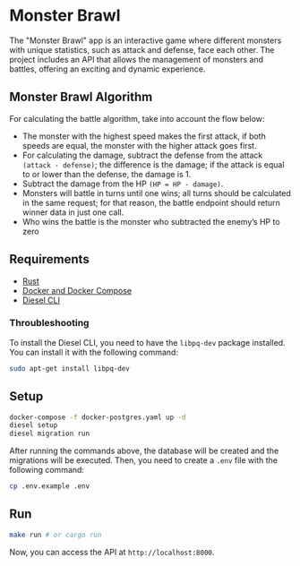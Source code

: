 # Monster Brawl

The "Monster Brawl" app is an interactive game where different monsters with unique statistics, such as attack and defense, face each other. The project includes an API that allows the management of monsters and battles, offering an exciting and dynamic experience.

## Monster Brawl Algorithm

For calculating the battle algorithm, take into account the flow below:

* The monster with the highest speed makes the first attack, if both speeds are equal, the monster with the higher attack goes first.
* For calculating the damage, subtract the defense from the attack `(attack - defense)`; the difference is the damage; if the attack is equal to or lower than the defense, the damage is 1.
* Subtract the damage from the HP `(HP = HP - damage)`.
* Monsters will battle in turns until one wins; all turns should be calculated in the same request; for that reason, the battle endpoint should return winner data in just one call.
* Who wins the battle is the monster who subtracted the enemy’s HP to zero

## Requirements

* [Rust](https://www.rust-lang.org/learn/get-started)
* [Docker and Docker Compose](https://docs.docker.com/get-docker/)
* [Diesel CLI](https://diesel.rs/guides/getting-started/)

### Throubleshooting

To install the Diesel CLI, you need to have the `libpq-dev` package installed. You can install it with the following command:

```bash
sudo apt-get install libpq-dev
```

## Setup

```bash
docker-compose -f docker-postgres.yaml up -d
diesel setup
diesel migration run
```

After running the commands above, the database will be created and the migrations will be executed. Then, you need to create a `.env` file with the following command:

```bash
cp .env.example .env
```

## Run

```bash
make run # or cargo run
```

Now, you can access the API at `http://localhost:8000`.
